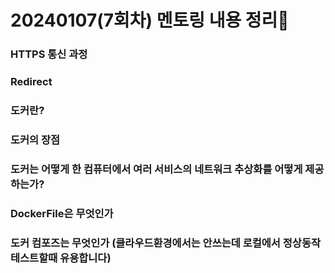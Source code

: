 # 20240107(7회차) 멘토링 내용 정리📒

### HTTPS 통신 과정

### Redirect

### 도커란?

### 도커의 장점

### 도커는 어떻게 한 컴퓨터에서 여러 서비스의 네트워크 추상화를 어떻게 제공하는가?

### DockerFile은 무엇인가

### 도커 컴포즈는 무엇인가 (클라우드환경에서는 안쓰는데 로컬에서 정상동작 테스트할때 유용합니다)
